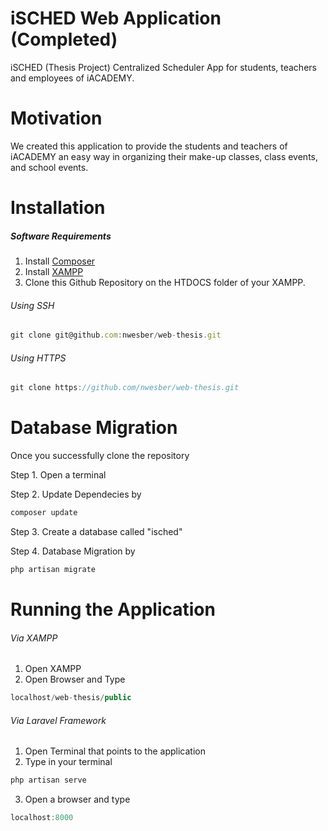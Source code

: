 # iSCHED Web Application (Completed)

iSCHED (Thesis Project)
Centralized Scheduler App for students, teachers and employees of iACADEMY.

# Motivation
We created this application to provide the students and teachers of iACADEMY 
an easy way in organizing their make-up classes, class events, and school events. 

# Installation
##### Software Requirements
1. Install [Composer](https://getcomposer.org/)
2. Install [XAMPP](https://www.apachefriends.org/index.html)
3. Clone this Github Repository on the HTDOCS folder of your XAMPP.

###### Using SSH
```javascript
git clone git@github.com:nwesber/web-thesis.git
```
###### Using HTTPS
```javascript
git clone https://github.com/nwesber/web-thesis.git
```

# Database Migration

Once you successfully clone the repository

Step 1. Open a terminal

Step 2. Update Dependecies by

```javascript
composer update
```

Step 3. Create a database called "isched"

Step 4. Database Migration by

```javascript
php artisan migrate
```

# Running the Application

###### Via XAMPP

  1. Open XAMPP
  2. Open Browser and Type
  
  ```javascript
  localhost/web-thesis/public
  ```
  
###### Via Laravel Framework

  1. Open Terminal that points to the application
  2. Type in your terminal
```javascript
php artisan serve
```
  3. Open a browser and type 
```javascript
localhost:8000
```
  
